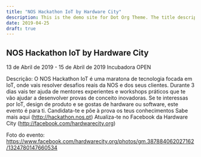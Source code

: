 ```yaml
---
title: "NOS Hackathon IoT by Hardware City"
description: This is the demo site for Dot Org Theme. The title description and images front matter is required for meta og content.
date: 2019-04-25
draft: true
---
```


## NOS Hackathon IoT by Hardware City

13 de Abril de 2019 - 15 de Abril de 2019
Incubadora OPEN


Descrição:
O NOS Hackathon IoT é uma maratona de tecnologia focada em IoT, onde vais resolver desafios reais da NOS e dos seus clientes.
Durante 3 dias vais ter ajuda de mentores experientes e workshops práticos que te vão ajudar a desenvolver provas de conceito inovadoras.
Se te interessas por IoT, design de produto e se gostas de hardware ou software, este evento é para ti.
Candidata-te e põe à prova os teus conhecimentos
Sabe mais aqui (http://hackathon.nos.pt)
Atualiza-te no Facebook da Hardware City (http://facebook.com/hardwarecity.org)


Foto do evento: https://www.facebook.com/hardwarecity.org/photos/gm.387884062027162/1324780147660534
